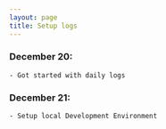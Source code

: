 ```yaml
---
layout: page
title: Setup logs
---
```



### December 20:

    - Got started with daily logs

### December 21:

    - Setup local Development Environment
